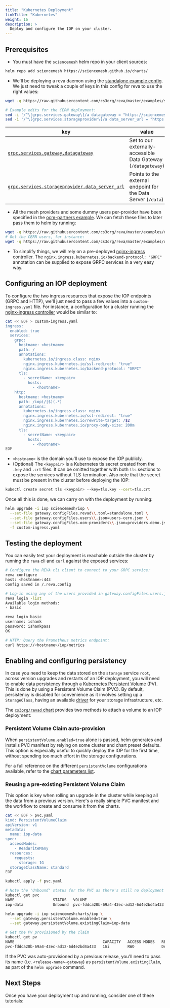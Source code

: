 ```yaml
---
title: "Kubernetes Deployment"
linkTitle: "Kubernetes"
weight: 16
description: >
  Deploy and configure the IOP on your cluster.
---
```


## Prerequisites

- You must have the `sciencemesh` helm repo in your client sources:

```bash
helm repo add sciencemesh https://sciencemesh.github.io/charts/
```

- We'll be deploying a reva daemon using the [standalone example config](https://github.com/cs3org/reva/blob/master/examples/standalone/standalone.toml). We just need to tweak a couple of keys in this config for reva to use the right values:

```bash
wget -q https://raw.githubusercontent.com/cs3org/reva/master/examples/standalone/standalone.toml

# Example edits for the CERN deployment:
sed -i '/^\[grpc.services.gateway\]/a datagateway = "https://sciencemesh.cernbox.cern.ch/iop/datagateway"' standalone.toml
sed -i '/^\[grpc.services.storageprovider\]/a data_server_url = "https://sciencemesh.cernbox.cern.ch/iop/data"' standalone.toml
```

| key                                                                                                                             | value                                                          |
|---------------------------------------------------------------------------------------------------------------------------------|----------------------------------------------------------------|
| [`grpc.services.gateway.datagateway`](https://reva.link/docs/config/grpc/services/gateway/#datagateway)                         | Set to our externally-accessible Data Gateway (`/datagateway`) |
| [`grpc.services.storageprovider.data_server_url`](https://reva.link/docs/config/grpc/services/storageprovider/#data_server_url) | Points to the external endpoint for the Data Server (`/data`)  |

- All the mesh providers and some dummy users per-provider have been specified in the [ocm-partners example](https://github.com/cs3org/reva/tree/master/examples/ocm-partners). We can fetch these files to later pass them to helm by running:

```bash
wget -q https://raw.githubusercontent.com/cs3org/reva/master/examples/ocm-partners/providers.demo.json
# Get the CERN users, for instance:
wget -q https://raw.githubusercontent.com/cs3org/reva/master/examples/ocm-partners/users-cern.json
```

- To simplify things, we will rely on a pre-deployed [nginx-ingress](https://kubernetes.github.io/ingress-nginx/deploy/) controller. The `nginx.ingress.kubernetes.io/backend-protocol: "GRPC"` annotation can be supplied to expose GRPC services in a very easy way.

## Configuring an IOP deployment

To configure the two ingress resources that expose the IOP endpoints (GRPC and HTTP), we'll just need to pass a few values into a `custom-ingress.yaml` file. For instance, a configuration for a cluster running the [nginx-ingress controller](https://kubernetes.github.io/ingress-nginx/) would be similar to:

```bash
cat << EOF > custom-ingress.yaml
ingress:
  enabled: true
  services:
    grpc:
      hostname: <hostname>
      path: /
      annotations:
        kubernetes.io/ingress.class: nginx
        nginx.ingress.kubernetes.io/ssl-redirect: "true"
        nginx.ingress.kubernetes.io/backend-protocol: "GRPC"
      tls:
        - secretName: <keypair>
          hosts:
            - <hostname>
    http:
      hostname: <hostname>
      path: /iop(/|$)(.*)
      annotations:
        kubernetes.io/ingress.class: nginx
        nginx.ingress.kubernetes.io/ssl-redirect: "true"
        nginx.ingress.kubernetes.io/rewrite-target: /$2
        nginx.ingress.kubernetes.io/proxy-body-size: 200m
      tls:
        - secretName: <keypair>
          hosts:
            - <hostname>
EOF
```

- `<hostname>` is the domain you'll use to expose the IOP publicly.
- (Optional) The `<keypair>` is a Kubernetes tls secret created from the `.key` and `.crt` files. It can be omitted together with both `tls` sections to expose the services without TLS-termination. Also note that the secret must be present in the cluster before deploying the IOP:

```bash
kubectl create secret tls <keypair> --key=tls.key --cert=tls.crt
```

Once all this is done, we can carry on with the deployment by running:

```bash
helm upgrade -i iop sciencemesh/iop \
  --set-file gateway.configFiles.revad\\.toml=standalone.toml \
  --set-file gateway.configFiles.users\\.json=users-cern.json \
  --set-file gateway.configFiles.ocm-providers\\.json=providers.demo.json \
  -f custom-ingress.yaml
```

## Testing the deployment

You can easily test your deployment is reachable outside the cluster by running the `reva` cli and `curl` against the exposed services:

```bash
# Configure the REVA cli client to connect to your GRPC service:
reva configure
host: <hostname>:443
config saved in /.reva.config

# Log-in using any of the users provided in gateway.configFiles.users.json
reva login -list
Available login methods:
- basic

reva login basic
username: ishank
password: ishankpass
OK

# HTTP: Query the Prometheus metrics endpoint:
curl https://<hostname>/iop/metrics
```

## Enabling and configuring persistency

In case you need to keep the data stored on the `storage` service `root`, across version upgrades and restarts of an IOP deployment, you will need to enable data persistency through a [Kubernetes Persistent Volume](https://kubernetes.io/docs/concepts/storage/persistent-volumes) (PV). This is done by using a Persistent Volume Claim (PVC). By default, persistency is disabled for convenience as it involves setting up a `StorageClass`, having an available [driver](https://kubernetes.io/docs/concepts/storage/persistent-volumes/#types-of-persistent-volumes) for your storage infrastructure, etc.

The [`cs3org/revad` chart](https://github.com/cs3org/charts/tree/master/revad) provides two methods to attach a volume to an IOP deployment:

### Persistent Volume Claim auto-provision

When `persistentVolume.enabled=true` alone is passed, helm generates and installs PVC manifest by relying on some cluster and chart preset defaults. This option is especially useful to quickly deploy the IOP for the first time, without spending too much effort in the storage configurations.

For a full reference on the different `persistentVolume` configurations available, refer to the [chart parameters list](https://github.com/cs3org/charts/tree/master/revad#configuration).

### Reusing a pre-existing Persistent Volume Claim

This option is key when rolling an upgrade in the cluster while keeping all the data from a previous version. Here's a really simple PVC manifest and the workflow to create and consume it from the charts.

```bash
cat << EOF > pvc.yaml
kind: PersistentVolumeClaim
apiVersion: v1
metadata:
  name: iop-data
spec:
  accessModes:
    - ReadWriteMany
  resources:
    requests:
      storage: 1G
  storageClassName: standard
EOF

kubectl apply -f pvc.yaml

# Note the 'Unbound' status for the PVC as there's still no deployment exercising the claim
kubectl get pvc
NAME                 STATUS   VOLUME                                     CAPACITY   ACCESS MODES   STORAGECLASS   AGE
iop-data             Unbound  pvc-fddca20b-69a4-43ec-ad12-6d4e2bd4a433   1Gi        RWO            standard       1d20h

helm upgrade -i iop sciencemeshcharts/iop \
  --set gateway.persistentVolume.enabled=true \
  --set gateway.persistentVolume.existingClaim=iop-data

# Get the PV provisioned by the claim
kubectl get pv
NAME                                       CAPACITY   ACCESS MODES   RECLAIM POLICY   STATUS   CLAIM                        STORAGECLASS   REASON   AGE
pvc-fddca20b-69a4-43ec-ad12-6d4e2bd4a433   1Gi        RWO            Delete           Bound    default/iop-data             standard                1d20h
```

If the PVC was auto-provisioned by a previous release, you'll need to pass its name (i.e. `<release-name>-gateway`) as `persistentVolume.existingClaim`, as part of the `helm upgrade` command.

## Next Steps

Once you have your deployment up and running, consider one of these tutorials:
